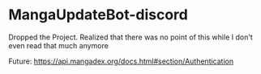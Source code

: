 # MangaUpdateBot-discord

Dropped the Project. Realized that there was no point of this while I don't even read that much anymore

Future:
https://api.mangadex.org/docs.html#section/Authentication


